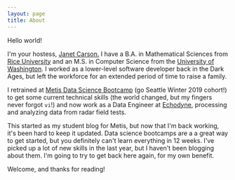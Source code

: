```yaml
---
layout: page
title: About
---
```


Hello world! 

I'm your hostess, 
[Janet Carson.](https://www.linkedin.com/in/carsondata)
I have a B.A. in Mathematical Sciences from 
[Rice University](https://www.rice.edu) and an M.S. in Computer Science from the [University of Washington](https://www.washington.edu). I worked as a 
lower-level software developer back in the Dark Ages, but left the 
workforce for an extended period of time to raise a family. 

I retrained at 
[Metis Data Science Bootcamp](https://www.thisismetis.com/data-science-bootcamps) (go Seattle Winter 2019 cohort!)
to get some current technical skills (the world
changed, but my fingers never forgot ```vi```!) and now work
as a Data Engineer at [Echodyne](https://www.echodyne.com), processing and
analyzing data from radar field tests.

This started as my student blog for Metis, but now that I'm back working, it's been hard to keep it updated.
Data science bootcamps are a a great way to
get started, but you definitely can't learn everything in 12 weeks. I've picked up
a lot of new skills in the last year, but I haven't been blogging about
them. I'm going to try to get back here again, for my own benefit.

Welcome, and thanks for reading!
